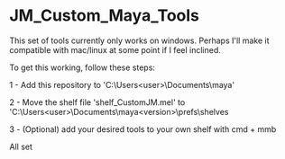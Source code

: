 # JM_Custom_Maya_Tools

This set of tools currently only works on windows. Perhaps I'll make it compatible with mac/linux at some point if I feel inclined.


To get this working, follow these steps:


1 - Add this repository to 'C:\Users\<user>\Documents\maya'

2 - Move the shelf file 'shelf_CustomJM.mel' to 'C:\Users\<user>\Documents\maya\<version>\prefs\shelves

3 - (Optional) add your desired tools to your own shelf with cmd + mmb

All set

